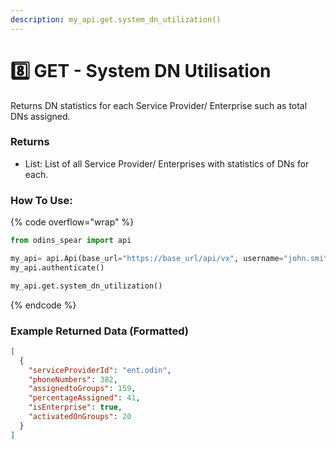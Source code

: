 ```yaml
---
description: my_api.get.system_dn_utilization()
---
```


# 8️⃣ GET - System DN Utilisation

Returns DN statistics for each Service Provider/ Enterprise such as total DNs assigned.

### Returns

* List: List of all Service Provider/ Enterprises with statistics of DNs for each.

### How To Use:

{% code overflow="wrap" %}
```python
from odins_spear import api

my_api= api.Api(base_url="https://base_url/api/vx", username="john.smith", password="ODIN_INSTANCE_1")
my_api.authenticate()

my_api.get.system_dn_utilization()
```
{% endcode %}

### Example Returned Data (Formatted)

```json
[
  {
    "serviceProviderId": "ent.odin",
    "phoneNumbers": 382,
    "assignedtoGroups": 159,
    "percentageAssigned": 41,
    "isEnterprise": true,
    "activatedOnGroups": 20
  }
]
```
